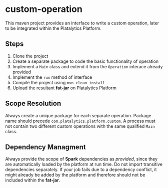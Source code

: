 # custom-operation
This maven project provides an interface to write a custom operation, later to be integrated within the Platalytics Platform.

## Steps
1. Clone the project
2. Create a separate package to code the basic functionality of operation
3. Implement a `Main` class and extend it from the `Operation` interace already provided
4. Implement the `run` method of interface
5. Compile the project using `mvn clean install`
6. Upload the resultant **fat-jar** on Platalytics Platform

## Scope Resolution
Always create a unique package for each separate operation. 
Package name should precede `com.platalytics.platform.custom`.
A process must not contain two different custom operations with the same qualified `Main` class.

## Dependency Managment
Always provide the scope of **Spark** dependencies as *provided*, since they are automatically loaded by the platform at run time. Do not import transitive dependencies separately. If your job fails due to a dependency conflict, it might already be added by the platform and therefore should not be included within the **fat-jar**.  
